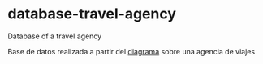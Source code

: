 # database-travel-agency
Database of a travel agency

Base de datos realizada a partir del [diagrama](https://github.com/luisfernandezcounago/database-travel-agency/blob/main/Diagrama_Viajes.jpg) sobre una agencia de viajes
